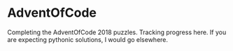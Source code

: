 # AdventOfCode
Completing the AdventOfCode 2018 puzzles. Tracking progress here.
If you are expecting pythonic solutions, I would go elsewhere.
